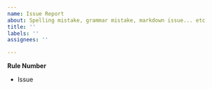 ```yaml
---
name: Issue Report
about: Spelling mistake, grammar mistake, markdown issue... etc
title: ''
labels: ''
assignees: ''

---
```


**Rule Number**
 * Issue
